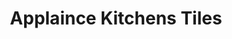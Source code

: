 ---
title: "Applaince Kitchens Tiles"
url: /egremont/applaince-kitchens-tiles/
shop: Haushaltsartikel
---